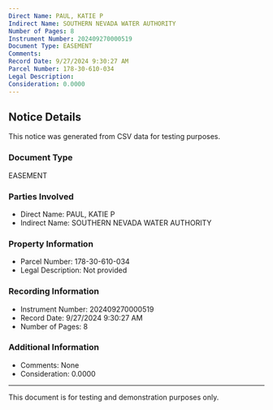 ```yaml
---
Direct Name: PAUL, KATIE P
Indirect Name: SOUTHERN NEVADA WATER AUTHORITY
Number of Pages: 8
Instrument Number: 202409270000519
Document Type: EASEMENT
Comments: 
Record Date: 9/27/2024 9:30:27 AM
Parcel Number: 178-30-610-034
Legal Description: 
Consideration: 0.0000
---
```


## Notice Details

This notice was generated from CSV data for testing purposes.

### Document Type
EASEMENT

### Parties Involved
- Direct Name: PAUL, KATIE P
- Indirect Name: SOUTHERN NEVADA WATER AUTHORITY

### Property Information
- Parcel Number: 178-30-610-034
- Legal Description: Not provided

### Recording Information
- Instrument Number: 202409270000519
- Record Date: 9/27/2024 9:30:27 AM
- Number of Pages: 8

### Additional Information
- Comments: None
- Consideration: 0.0000

---

This document is for testing and demonstration purposes only.
